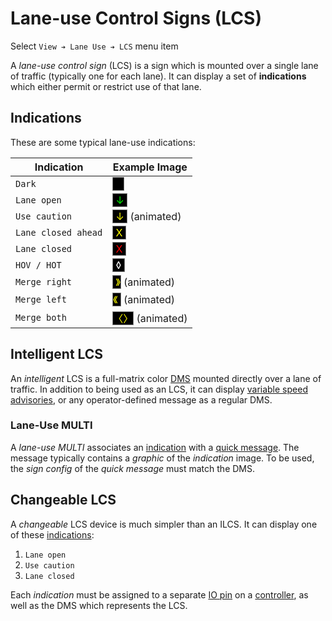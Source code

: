 # Lane-use Control Signs (LCS)

Select `View ➔ Lane Use ➔ LCS` menu item

A _lane-use control sign_ (LCS) is a sign which is mounted over a single lane of
traffic (typically one for each lane).  It can display a set of **indications**
which either permit or restrict use of that lane.

## Indications

These are some typical lane-use indications:

Indication          | Example Image
--------------------|-----------------------------------------------------------
`Dark`              | <span style="background:black;border:0.1rem solid gray">    </span>
`Lane open`         | <span style="background:black;color:#0f0;border:0.1rem solid gray"> ↓ </span>
`Use caution`       | <span style="background:black;color:#ff0;border:0.1rem solid gray"> ↓ </span> (animated)
`Lane closed ahead` | <span style="background:black;color:#ff0;border:0.1rem solid gray"> X </span>
`Lane closed`       | <span style="background:black;color:#f00;border:0.1rem solid gray"> X </span>
`HOV / HOT`         | <span style="background:black;color:#fff;border:0.1rem solid gray"> ◊ </span>
`Merge right`       | <span style="background:black;color:#ff0;border:0.1rem solid gray"> 》</span> (animated)
`Merge left`        | <span style="background:black;color:#ff0;border:0.1rem solid gray">《 </span> (animated)
`Merge both`        | <span style="background:black;color:#ff0;border:0.1rem solid gray">〈〉</span> (animated)

## Intelligent LCS

An _intelligent_ LCS is a full-matrix color [DMS] mounted directly over a lane
of traffic.  In addition to being used as an LCS, it can display
[variable speed advisories], or any operator-defined message as a regular DMS.

### Lane-Use MULTI

A _lane-use MULTI_ associates an [indication](#indications) with a
[quick message].  The message typically contains a _graphic_ of the _indication_
image.  To be used, the _sign config_ of the _quick message_ must match the DMS.

## Changeable LCS

A _changeable_ LCS device is much simpler than an ILCS.  It can display one of
these [indications](#indications):

1. `Lane open`
2. `Use caution`
3. `Lane closed`

Each _indication_ must be assigned to a separate [IO pin] on a [controller], as
well as the DMS which represents the LCS.


[controller]: controllers.html
[DMS]: dms.html
[IO pin]: controllers.html#io-pins
[quick message]: dms.html#quick-messages
[variable speed advisories]: vsa.html
